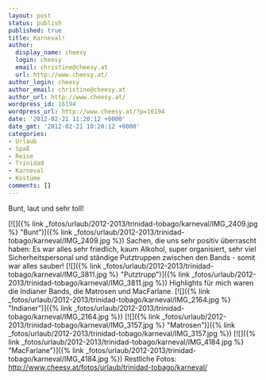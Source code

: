 ```yaml
---
layout: post
status: publish
published: true
title: Karneval!
author:
  display_name: cheesy
  login: cheesy
  email: christine@cheesy.at
  url: http://www.cheesy.at/
author_login: cheesy
author_email: christine@cheesy.at
author_url: http://www.cheesy.at/
wordpress_id: 16194
wordpress_url: http://www.cheesy.at/?p=16194
date: '2012-02-21 11:20:12 +0000'
date_gmt: '2012-02-21 10:20:12 +0000'
categories:
- Urlaub
- Spaß
- Reise
- Trinidad
- Karneval
- Kostüme
comments: []
---
```

<!--:de-->Bunt, laut und sehr toll!
[![]({% link _fotos/urlaub/2012-2013/trinidad-tobago/karneval/IMG_2409.jpg %} "Bunt")]({% link _fotos/urlaub/2012-2013/trinidad-tobago/karneval/IMG_2409.jpg %})
Sachen, die uns sehr positiv überrascht haben: Es war alles sehr friedlich, kaum Alkohol, super organisiert, sehr viel Sicherheitspersonal und ständige Putztruppen zwischen den Bands - somit war alles sauber!
[![]({% link _fotos/urlaub/2012-2013/trinidad-tobago/karneval/IMG_3811.jpg %} "Putztrupp")]({% link _fotos/urlaub/2012-2013/trinidad-tobago/karneval/IMG_3811.jpg %})
Highlights für mich waren die Indianer Bands, die Matrosen und MacFarlane.
[![]({% link _fotos/urlaub/2012-2013/trinidad-tobago/karneval/IMG_2164.jpg %} "Indianer")]({% link _fotos/urlaub/2012-2013/trinidad-tobago/karneval/IMG_2164.jpg %})
[![]({% link _fotos/urlaub/2012-2013/trinidad-tobago/karneval/IMG_3157.jpg %} "Matrosen")]({% link _fotos/urlaub/2012-2013/trinidad-tobago/karneval/IMG_3157.jpg %})
[![]({% link _fotos/urlaub/2012-2013/trinidad-tobago/karneval/IMG_4184.jpg %} "MacFarlane")]({% link _fotos/urlaub/2012-2013/trinidad-tobago/karneval/IMG_4184.jpg %})
Restliche Fotos:
http://www.cheesy.at/fotos/urlaub/trinidad-tobago/karneval/<!--:-->
